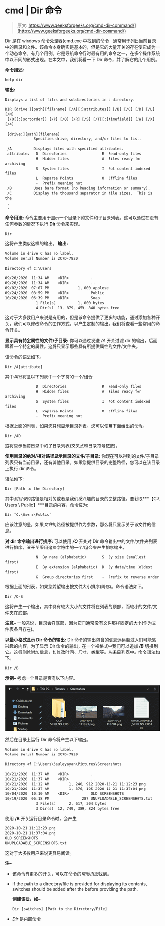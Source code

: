 # cmd | Dir 命令

> 原文:[https://www.geeksforgeeks.org/cmd-dir-command/](https://www.geeksforgeeks.org/cmd-dir-command/)

Dir 是在 windows 命令处理器(cmd.exe)中找到的命令，通常用于列出当前目录中的目录和文件。该命令本身确实是基本的，但是它的大量开关的存在使它成为一个动态命令，有几个用例。它是导航命令行时最有用的命令之一，在多个操作系统中以不同的形式出现。在本文中，我们将看一下 Dir 命令，并了解它的几个用例。

**命令描述:**

```
help dir

```

**输出:**

```
Displays a list of files and subdirectories in a directory.

DIR [drive:][path][filename] [/A[[:]attributes]] [/B] [/C] [/D] [/L] [/N]
 [/O[[:]sortorder]] [/P] [/Q] [/R] [/S] [/T[[:]timefield]] [/W] [/X] [/4]

 [drive:][path][filename]
             Specifies drive, directory, and/or files to list.

 /A          Displays files with specified attributes.
 attributes   D  Directories                R  Read-only files
              H  Hidden files               A  Files ready for archiving
              S  System files               I  Not content indexed files
              L  Reparse Points             O  Offline files
              -  Prefix meaning not
 /B          Uses bare format (no heading information or summary).
 /C          Display the thousand separator in file sizes.  This is the
 .
 .

```

**命令用法:**
命令主要用于显示一个目录下的文件和子目录列表。这可以通过在没有任何参数的情况下执行 **Dir** 命令来实现。

```
Dir

```

这将产生类似这样的输出。
**输出:**

```
Volume in drive C has no label.
Volume Serial Number is 2C7D-7820

Directory of C:\Users

09/26/2020  11:34 AM    <DIR>          .
09/26/2020  11:34 AM    <DIR>          ..
09/02/2020  07:07 PM             1, 000 applese
09/24/2020  08:59 PM    <DIR>          Public
10/20/2020  06:39 PM    <DIR>          Soap
              1 File(s)          1, 000 bytes
              4 Dir(s)  13, 879, 459, 840 bytes free

```

这对于大多数用户来说是有用的，但是该命令提供了更多的功能，通过添加各种开关，我们可以修改命令的工作方式，以产生定制的输出。我们将查看一些常用的命令开关。

**显示具有特定属性的文件/子目录:**
你可以通过发送 */A* 开关过滤 dir 的输出，后面跟着一个特定的属性。这将只显示那些具有所提供属性的文件/文件夹。

该命令的语法如下。

```
Dir /A[attribute]

```

其中*属性*将是以下列表中一个字符的一个/组合

```
              D  Directories                R  Read-only files
              H  Hidden files               A  Files ready for archiving
              S  System files               I  Not content indexed files
              L  Reparse Points             O  Offline files
              -  Prefix meaning not

```

根据上面的列表，如果您只想显示目录列表。您可以使用下面给出的命令。

```
Dir /AD
```

这将显示当前目录中的子目录列表(交叉点和目录符号链接)。

**使用目录的绝对/相对路径显示目录的文件/子目录:**
你现在可以得到的文件/子目录列表只有当前目录，还有其他目录。如果您提供目录的完整路径，您可以在该目录上执行 dir 命令。

语法如下:

```
Dir [Path to the Directory]

```

其中*到目录*的路径是相对的或者是我们感兴趣的目录的完整路径。要获取***【C:\ Users \ Public】***目录的内容，命令应为:

```
Dir "C:\Users\Public"

```

应该注意的是，如果*文件*的路径被提供作为参数，那么将只显示关于该文件的信息。

**对 dir 命令输出进行排序:**
可以使用 ***/O*** 开关对 Dir 命令输出中的文件/文件夹列表进行排序。该开关采用这些字符中的一个/组合来产生排序输出。

```
              N  By name (alphabetic)       S  By size (smallest first)
              E  By extension (alphabetic)  D  By date/time (oldest first)
              G  Group directories first    -  Prefix to reverse order

```

根据上面的列表，如果您希望输出按文件大小排序(降序)。命令语法如下。

```
Dir /O-S

```

这将产生一个输出，其中具有较大大小的文件将在列表的顶部，而较小的文件/文件夹在底部。

**注意–**
一般来说，目录会在底部，因为它们通常没有文件那样固定的大小(作为文件表条目存在)。

**以最小格式显示 Dir 命令的输出:**
Dir 命令的输出包含的信息远远超过人们可能感兴趣的内容。为了显示 Dir 命令的输出，在一个裸格式中我们可以追加 ***/B*** 切换到它。这将删除附加信息，如修改时间、尺寸、类型等。从条目列表中。命令语法如下。

```
Dir /B

```

**示例–**
考虑一个目录是否有以下内容。

![](img/dda6001bc0e19c66d6b74ac69b87761a.png)

然后在目录上运行 Dir 命令将产生以下输出。

```
Volume in drive C has no label.
Volume Serial Number is 2C7D-7820

Directory of C:\Users\Sauleyayan\Pictures\Screenshots

10/21/2020  11:37 AM    <DIR>          .
10/21/2020  11:37 AM    <DIR>          ..
10/21/2020  11:12 AM         1, 240, 912 2020-10-21 11꞉12꞉23.png
10/21/2020  11:37 AM         1, 376, 105 2020-10-21 11꞉37꞉04.png
10/04/2020  10:10 AM    <DIR>          OLD SCREENSHOTS
10/19/2020  06:18 PM               287 UNUPLOADABLE_SCREENSHOTS.txt
              3 File(s)      2, 617, 304 bytes
              3 Dir(s)  12, 749, 389, 824 bytes free

```

使用 **/B** 开关运行目录命令时，会产生

```
2020-10-21 11꞉12꞉23.png
2020-10-21 11꞉37꞉04.png
OLD SCREENSHOTS
UNUPLOADABLE_SCREENSHOTS.txt

```

这对于大多数用户来说更容易阅读。

**注–**

*   该命令有更多的开关，可以在命令的*帮助页面*找到。
*   If the path to a directory/file is provided for displaying its contents, switches should be added after the before providing the path.

    **创建语法，如–**

    ```
    Dir [switches] [Path to the Directory/File]

    ```

*   *Dir* 是内部命令